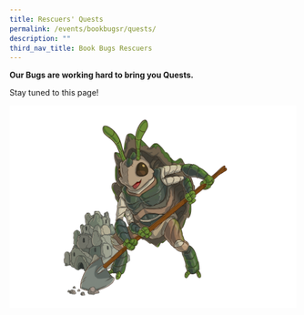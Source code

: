 ```yaml
---
title: Rescuers' Quests
permalink: /events/bookbugsr/quests/
description: ""
third_nav_title: Book Bugs Rescuers
---
```

**Our Bugs are working hard to bring you Quests.**

Stay tuned to this page!

<img src="/images/events/bookbugsr/Junthura Final CMYK.png">
